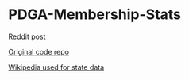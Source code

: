 # PDGA-Membership-Stats

[Reddit post](https://www.reddit.com/r/discgolf/comments/yrngkl/i_scraped_all_the_player_data_from_the_pdga/)

[Original code repo](https://github.com/ecowart99/PDGA-Membership-Stats)

[Wikipedia used for state data](https://en.wikipedia.org/wiki/List_of_states_and_territories_of_the_United_States)
